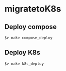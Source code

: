 # migratetoK8s

## Deploy compose

```
$> make compose_deploy
```

## Deploy K8s

```
$> make k8s_deploy
```